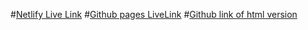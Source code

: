  #[Netlify Live Link](https://fashionblogmockup.netlify.app/)
 #[Github pages LiveLink](https://yanagorina-alt.github.io/fashion-blog/)
 #[Github link of html version](https://github.com/YanaGorina-alt/fashion-blog.git)